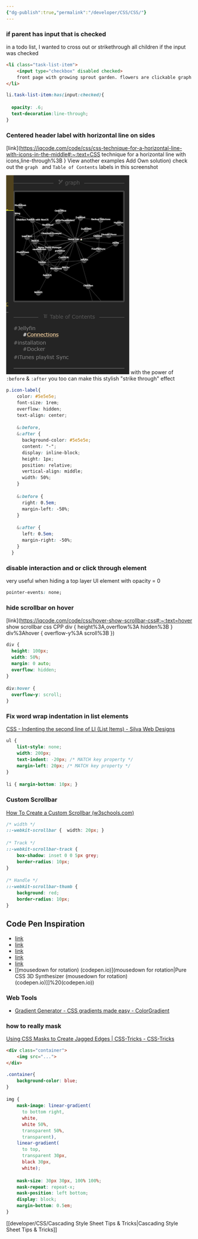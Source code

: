 ```yaml
---
{"dg-publish":true,"permalink":"/developer/CSS/CSS/"}
---
```



### if parent has input that is checked
in a todo list, I wanted to cross out or strikethrough all children if the input was checked
```html
<li class="task-list-item">
	<input type="checkbox" disabled checked>
	front page with growing sprout garden. flowers are clickable graph view?
</li>
```

```css
li.task-list-item:has(input:checked){

  opacity: .6;
  text-decoration:line-through;
}
```

### Centered header label with horizontal line on sides
[link](https://iqcode.com/code/css/css-technique-for-a-horizontal-line-with-icons-in-the-middle#:~:text=CSS technique for a horizontal line with icons,line-through%3B } View another examples Add Own solution)
check out the `graph ` and  `Table of Contents` labels in this screenshot 

![attachments/Pasted image 20221109140342 1.png|sections with headers   |     500](/img/user/attachments/Pasted%20image%2020221109140342%201.png)
with the power of `:before` & `:after` you too can make this stylish "strike through" effect

```scss
p.icon-label{
    color: #5e5e5e;
    font-size: 1rem;
    overflow: hidden;
    text-align: center;

    &:before,
    &:after {
      background-color: #5e5e5e;
      content: "-";
      display: inline-block;
      height: 1px;
      position: relative;
      vertical-align: middle;
      width: 50%;
    }  

    &:before {
      right: 0.5em;
      margin-left: -50%;
    }

    &:after {
      left: 0.5em;
      margin-right: -50%;
    }
  }
```

### disable interaction and or click through element
very useful when hiding a top layer UI element with opacity = 0 

```css
pointer-events: none;
```

### hide scrollbar on hover
[link](https://iqcode.com/code/css/hover-show-scrollbar-css#:~:text=hover show scrollbar css CPP div { height%3A,overflow%3A hidden%3B } div%3Ahover { overflow-y%3A scroll%3B })
```css
div {
  height: 100px;
  width: 50%;
  margin: 0 auto;
  overflow: hidden;
}

div:hover {
  overflow-y: scroll;
}
```

### Fix word wrap indentation in list elements
[CSS - Indenting the second line of LI (List Items) - Silva Web Designs](https://silvawebdesigns.com/css-indenting-second-line-li-list-items/)
```css
ul { 
	list-style: none; 
	width: 200px; 
	text-indent: -20px; /* MATCH key property */ 
	margin-left: 20px; /* MATCH key property */ 
} 

li { margin-bottom: 10px; }
```

### Custom Scrollbar 
[How To Create a Custom Scrollbar (w3schools.com)](https://www.w3schools.com/howto/howto_css_custom_scrollbar.asp)
```css
/* width */  
::-webkit-scrollbar {  width: 20px; }  
  
/* Track */  
::-webkit-scrollbar-track {  
	box-shadow: inset 0 0 5px grey;  
	border-radius: 10px;
}  
  
/* Handle */  
::-webkit-scrollbar-thumb {  
	background: red;  
	border-radius: 10px;
}
```

## Code Pen Inspiration
- [link](https://codepen.io/b1tn3r/embed/YjOzRv?height=300&default-tab=css%2Cresult&slug-hash=YjOzRv&editable=true&user=b1tn3r&name=cp_embed_40#result-box)
- [link](https://codepen.io/avstorm/embed/rNBZby?default-tab=css%2Cresult&editable=true&height=300&name=cp_embed_26&slug-hash=peCbd&user=avstorm#result-box)
- [link](https://codepen.io/lbebber/embed/LELBEo?height=300&default-tab=css%2Cresult&slug-hash=LELBEo&editable=true&user=lbebber&name=cp_embed_6#result-box)
- [link](https://codepen.io/Grsmto/embed/RPQPPB?height=300&default-tab=css%2Cresult&slug-hash=RPQPPB&editable=true&user=Grsmto&name=cp_embed_5#result-box)
- [link](https://codepen.io/andrewmillen/embed/MoKLob?height=300&default-tab=css%2Cresult&slug-hash=MoKLob&editable=true&user=andrewmillen&name=cp_embed_1#result-box)
- [[mousedown for rotation) (codepen.io)](mousedown for rotation\|Pure CSS 3D Synthesizer (mousedown for rotation) (codepen.io)]]%20(codepen.io))

### Web Tools
- [Gradient Generator - CSS gradients made easy - ColorGradient](https://colorgradient.dev/gradient-generator)

### how to really mask
[Using CSS Masks to Create Jagged Edges | CSS-Tricks - CSS-Tricks](https://css-tricks.com/using-css-masks-to-create-jagged-edges/)
```html
<div class="container">
	<img src="...">
</div>
```

```css
.container{
	background-color: blue;
}

img {
    mask-image: linear-gradient(
      to bottom right,
      white,
      white 50%,
      transparent 50%,
      transparent),
    linear-gradient(
      to top,
      transparent 30px,
      black 30px,
      white);
      
    mask-size: 30px 30px, 100% 100%;
    mask-repeat: repeat-x;
    mask-position: left bottom;
    display: block;
    margin-bottom: 0.5em;
}
```

[[developer/CSS/Cascading Style Sheet Tips & Tricks\|Cascading Style Sheet Tips & Tricks]]